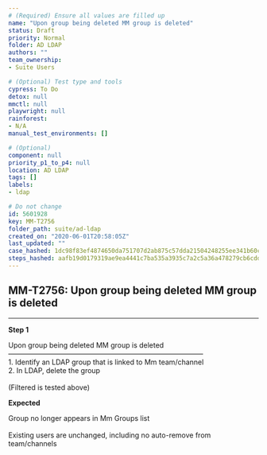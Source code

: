 ```yaml
---
# (Required) Ensure all values are filled up
name: "Upon group being deleted MM group is deleted"
status: Draft
priority: Normal
folder: AD LDAP
authors: ""
team_ownership: 
- Suite Users

# (Optional) Test type and tools
cypress: To Do
detox: null
mmctl: null
playwright: null
rainforest: 
- N/A
manual_test_environments: []

# (Optional)
component: null
priority_p1_to_p4: null
location: AD LDAP
tags: []
labels: 
- ldap

# Do not change
id: 5601928
key: MM-T2756
folder_path: suite/ad-ldap
created_on: "2020-06-01T20:58:05Z"
last_updated: ""
case_hashed: 1dc98f83ef4874650da751707d2ab875c57dda21504248255ee341b60c762e1984969e5406e88611619791719c9aa648
steps_hashed: aafb19d0179319ae9ea4441c7ba535a3935c7a2c5a36a478279cb6cdd1ebba51864a35d02066b16211c9259d40d3002b
---
```


## MM-T2756: Upon group being deleted MM group is deleted

---

**Step 1**

Upon group being deleted MM group is deleted\
————————————————————————————\
1\. Identify an LDAP group that is linked to Mm team/channel\
2\. In LDAP, delete the group\
\
(Filtered is tested above)

**Expected**

Group no longer appears in Mm Groups list\
\
Existing users are unchanged, including no auto-remove from team/channels
